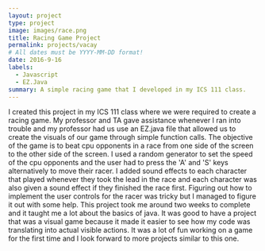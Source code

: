 ```yaml
---
layout: project
type: project
image: images/race.png
title: Racing Game Project
permalink: projects/vacay
# All dates must be YYYY-MM-DD format!
date: 2016-9-16
labels:
  - Javascript
  - EZ.Java
summary: A simple racing game that I developed in my ICS 111 class.
---
```


  I created this project in my ICS 111 class where we were required to create a racing game. My professor and TA gave assistance whenever I ran into trouble and my professor had us use an EZ.java file that allowed us to create the visuals of our game through simple function calls.
  The objective of the game is to beat cpu opponents in a race from one side of the screen to the other side of the screen. I used a random generator to set the speed of the cpu opponents and the user had to press the 'A' and 'S' keys alternatively to move their racer. I added sound effects to each character that played whenever they took the lead in the race and each character was also given a sound effect if they finished the race first. Figuring out how to implement the user controls for the racer was tricky but I managed to figure it out with some help.
  This project took me around two weeks to complete and it taught me a lot about the basics of java. It was good to have a project that was a visual game because it made it easier to see how my code was translating into actual visible actions. It was a lot of fun working on a game for the first time and I look forward to more projects similar to this one. 
